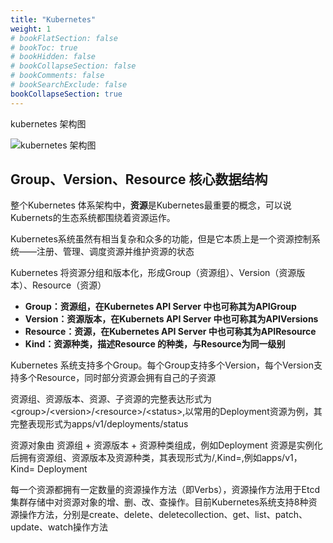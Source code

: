 ```yaml
---
title: "Kubernetes"
weight: 1
# bookFlatSection: false
# bookToc: true
# bookHidden: false
# bookCollapseSection: false
# bookComments: false
# bookSearchExclude: false
bookCollapseSection: true
---
```

kubernetes 架构图


![kubernetes 架构图](/images/kubernetes.png)


## Group、Version、Resource 核心数据结构

整个Kubernetes 体系架构中，**资源**是Kubernetes最重要的概念，可以说Kubernets的生态系统都围绕着资源运作。

Kubernetes系统虽然有相当复杂和众多的功能，但是它本质上是一个资源控制系统——注册、管理、调度资源并维护资源的状态

Kubernetes 将资源分组和版本化，形成Group（资源组）、Version（资源版本）、Resource（资源）

- **Group：资源组，在Kubernetes API Server 中也可称其为APIGroup**
- **Version：资源版本，在Kubernets API Server 中也可称其为APIVersions**
- **Resource：资源，在Kubernetes API Server 中也可称其为APIResource**
- **Kind：资源种类，描述Resource 的种类，与Resource为同一级别**

Kubernetes 系统支持多个Group。每个Group支持多个Version，每个Version支持多个Resource，同时部分资源会拥有自己的子资源

资源组、资源版本、资源、子资源的完整表达形式为\<group>/\<version>/\<resource>/\<status>,以常用的Deployment资源为例，其完整表现形式为apps/v1/deployments/status

资源对象由 资源组 + 资源版本 + 资源种类组成，例如Deployment 资源是实例化后拥有资源组、资源版本及资源种类，其表现形式为<group>/<version>,Kind=<kind>,例如apps/v1，Kind= Deployment

每一个资源都拥有一定数量的资源操作方法（即Verbs），资源操作方法用于Etcd集群存储中对资源对象的增、删、改、查操作。目前Kubernetes系统支持8种资源操作方法，分别是create、delete、deletecollection、get、list、patch、update、watch操作方法

